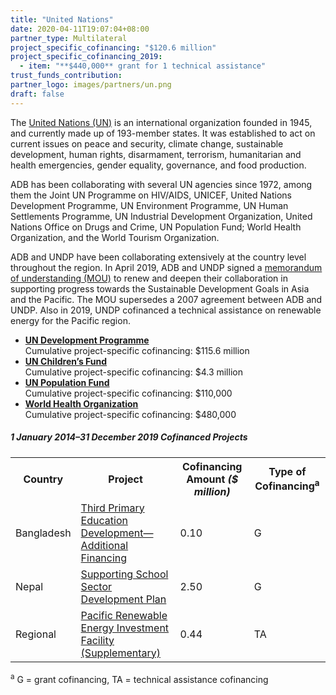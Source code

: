 ```yaml
---
title: "United Nations"
date: 2020-04-11T19:07:04+08:00
partner_type: Multilateral
project_specific_cofinancing: "$120.6 million"
project_specific_cofinancing_2019:
  - item: "**$440,000** grant for 1 technical assistance"
trust_funds_contribution: 
partner_logo: images/partners/un.png
draft: false
---
```

The <a href="https://www.un.org/en/">United Nations (UN)</a> is an international organization founded in 1945, and currently made up of 193-member states. It was established to act on current issues on peace and security, climate change, sustainable development, human rights, disarmament, terrorism, humanitarian and health emergencies, gender equality, governance, and food production. 

ADB has been collaborating with several UN agencies since 1972, among them the Joint UN Programme on HIV/AIDS, UNICEF, United Nations Development Programme, UN Environment Programme, UN Human Settlements Programme, UN Industrial Development Organization, United Nations Office on Drugs and Crime, UN Population Fund; World Health Organization, and the World Tourism Organization.

ADB and UNDP have been collaborating extensively at the country level throughout the region. In April 2019, ADB and UNDP signed a [memorandum of understanding (MOU)](https://www.adb.org/news/adb-undp-renew-agreement-accelerate-progress-towards-sustainable-development) to renew and deepen their collaboration in supporting progress towards the Sustainable Development Goals in Asia and the Pacific. The MOU supersedes a 2007 agreement between ADB and UNDP. Also in 2019, UNDP  cofinanced a technical assistance on renewable energy for the Pacific region.  

* <a href="https://www.undp.org/content/undp/en/home.html">**UN Development Programme**</a><br> Cumulative project-specific cofinancing: $115.6 million
* <a href="https://www.unicef.org/">**UN Children’s Fund**</a><br> 
Cumulative project-specific cofinancing: $4.3 million 
* <a href="https://www.unfpa.org/">**UN Population Fund**</a><br>
Cumulative project-specific cofinancing: $110,000
* <a href="https://www.who.int/">**World Health Organization**</a><br> 
Cumulative project-specific cofinancing: $480,000

<split>

##### _1 January 2014–31 December 2019_ Cofinanced Projects

<table class="table dr-partner-table">
<tr>
<th>Country</th>
<th>Project</th>
<th>Cofinancing Amount <em>($ million)</em></th>
<th>Type of Cofinancing<sup>a</sup></th>
</tr>
<tr>
<td>Bangladesh</td>
<td><a href="https://www.adb.org/projects/42122-016/main" target="_parent">Third Primary Education Development—Additional Financing</a></td>
<td>0.10 </td>
<td>G</td>
</tr>
<tr>
<td>Nepal</td>
<td><a href="https://www.adb.org/projects/49424-001/main" target="_parent">Supporting School Sector Development Plan</a></td>
<td>2.50 </td>
<td>G</td>
</tr>

<tr>
<td>Regional</td>
<td><a href="https://www.adb.org/projects/49450-001/main" target="_parent">Pacific Renewable Energy Investment Facility (Supplementary)</a></td>
<td>0.44 </td>
<td>TA</td>
</tr>

</table>

<p class="dr-footnote"><sup>a</sup> G = grant cofinancing, TA = technical assistance cofinancing</p>